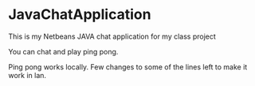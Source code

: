 # JavaChatApplication
This is my Netbeans JAVA chat application for my class project

You can chat and play ping pong.

Ping pong works locally. Few changes to some of the lines left to make it work in lan.
